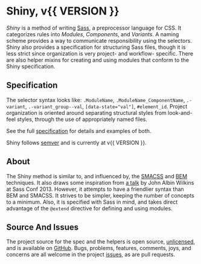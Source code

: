 # Shiny, v{{ VERSION }}

*Shiny* is a method of writing [Sass](http://sass-lang.com), a preprocessor
language for CSS. It categorizes rules into *Modules*,  *Components*, and
*Variants*. A naming scheme provides a way to communicate responsibility using
the selectors. Shiny also provides a specification for structuring Sass files,
though it is less strict since organization is very project- and workflow-
specific. There are also helper mixins for creating and using modules that
conform to the Shiny specification.


## Specification

The selector syntax looks like: `.ModuleName`, `.ModuleName_ComponentName`,
`.-variant`, `.-variant_group--val`, `[data-state="val"]`, `#element_id`.
Project organization is oriented around separating structural styles from
look-and-feel styles, through the use of appropriately named files.

See the full [specification](./specification.html) for details and examples of
both.

Shiny follows [semver](http://semver.org) and is currently at v{{ VERSION }}.


## About

The Shiny method is similar to, and influenced by, the [SMACSS](http://smacss.com/)
and [BEM](http://csswizardry.com/2013/01/mindbemding-getting-your-head-round-bem-syntax/) 
techniques. It also draws some inspiration from [a talk](http://teamtreehouse.com/library/sass-conf/managing-complex-projects-with-design-components-john-albin-wilkins)
by John Albin Wilkins at Sass Conf 2013. However, it attempts to have a
friendlier syntax than BEM and SMACSS. It strives to be simpler, keeping the
number of concepts to a minimum. Also, it is specified with Sass in mind, and
takes direct advantage of the `@extend` directive for defining and using
modules.


## Source And Issues

The project source for the spec and the helpers is open source, [unlicensed](http://unlicense.org),
and is available on [GitHub](https://github.com/alecperkins/sass-shiny). Bugs,
problems, features, comments, joys, and concerns are all welcome in the
project [issues](https://github.com/alecperkins/sass-shiny/issues), as are
pull requests.

